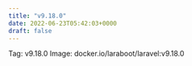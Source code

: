 ```yaml
---
title: "v9.18.0"
date: 2022-06-23T05:42:03+0000
draft: false
---
```


Tag: v9.18.0
Image: docker.io/laraboot/laravel:v9.18.0
